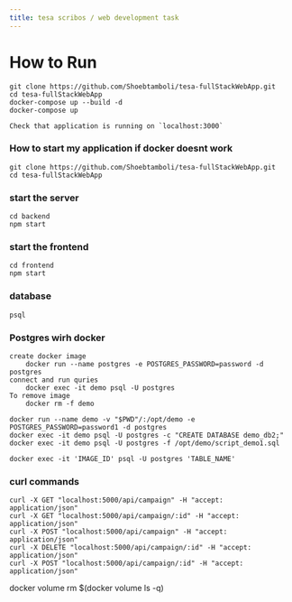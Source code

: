 ```yaml
---
title: tesa scribos / web development task
---
```


# How to Run 
    git clone https://github.com/Shoebtamboli/tesa-fullStackWebApp.git
    cd tesa-fullStackWebApp
    docker-compose up --build -d
    docker-compose up

    Check that application is running on `localhost:3000`

### How to start my application if docker doesnt work

    git clone https://github.com/Shoebtamboli/tesa-fullStackWebApp.git
    cd tesa-fullStackWebApp
    

### start the server
    
    cd backend
    npm start

### start the frontend
    cd frontend
    npm start 

### database
    psql


### Postgres wirh docker
    create docker image
        docker run --name postgres -e POSTGRES_PASSWORD=password -d postgres
    connect and run quries
        docker exec -it demo psql -U postgres
    To remove image
        docker rm -f demo

    docker run --name demo -v "$PWD"/:/opt/demo -e POSTGRES_PASSWORD=password1 -d postgres
    docker exec -it demo psql -U postgres -c "CREATE DATABASE demo_db2;"
    docker exec -it demo psql -U postgres -f /opt/demo/script_demo1.sql

    docker exec -it 'IMAGE_ID' psql -U postgres 'TABLE_NAME'


### curl commands
    curl -X GET "localhost:5000/api/campaign" -H "accept: application/json"
    curl -X GET "localhost:5000/api/campaign/:id" -H "accept: application/json"
    curl -X POST "localhost:5000/api/campaign" -H "accept: application/json"
    curl -X DELETE "localhost:5000/api/campaign/:id" -H "accept: application/json"
    curl -X POST "localhost:5000/api/campaign/:id" -H "accept: application/json"

docker volume rm $(docker volume ls -q)





